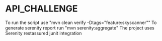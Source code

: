 # API_CHALLENGE

To run the script use "mvn clean verify -Dtags="feature:skyscanner""
To generate serenity report run "mvn serenity:aggregate"
The project uses Serenity restassured junit integration
